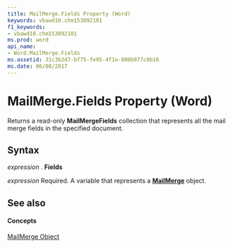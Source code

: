 ```yaml
---
title: MailMerge.Fields Property (Word)
keywords: vbawd10.chm153092101
f1_keywords:
- vbawd10.chm153092101
ms.prod: word
api_name:
- Word.MailMerge.Fields
ms.assetid: 31c3b2d7-bf75-fe95-4f1e-800b977c0b16
ms.date: 06/08/2017
---
```



# MailMerge.Fields Property (Word)

Returns a read-only  **MailMergeFields** collection that represents all the mail merge fields in the specified document.


## Syntax

 _expression_ . **Fields**

 _expression_ Required. A variable that represents a **[MailMerge](Word.MailMerge.md)** object.


## See also


#### Concepts


[MailMerge Object](Word.MailMerge.md)

